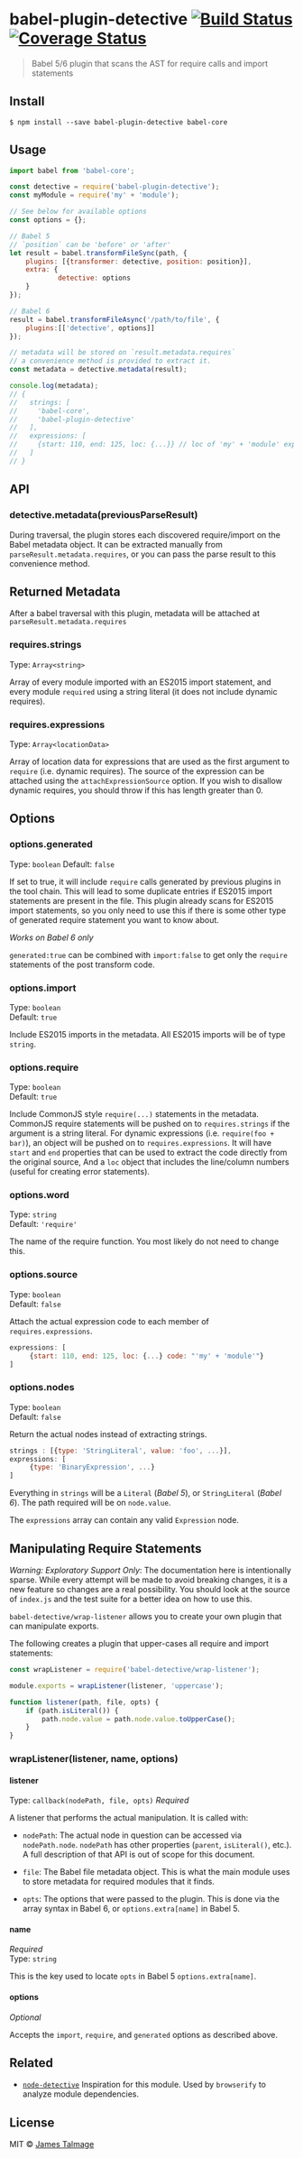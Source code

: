 # babel-plugin-detective [![Build Status](https://travis-ci.org/avajs/babel-plugin-detective.svg?branch=master)](https://travis-ci.org/avajs/babel-plugin-detective) [![Coverage Status](https://coveralls.io/repos/github/avajs/babel-plugin-detective/badge.svg?branch=master)](https://coveralls.io/avajs/babel-plugin-detective?branch=master)

> Babel 5/6 plugin that scans the AST for require calls and import statements


## Install

```
$ npm install --save babel-plugin-detective babel-core
```


## Usage

```js
import babel from 'babel-core';

const detective = require('babel-plugin-detective');
const myModule = require('my' + 'module');

// See below for available options
const options = {};

// Babel 5
// `position` can be 'before' or 'after'
let result = babel.transformFileSync(path, {
	plugins: [{transformer: detective, position: position}],
	extra: {
			detective: options
	}
});

// Babel 6
result = babel.transformFileAsync('/path/to/file', {
	plugins:[['detective', options]]
});

// metadata will be stored on `result.metadata.requires`
// a convenience method is provided to extract it.
const metadata = detective.metadata(result);

console.log(metadata);
// {
//   strings: [
//     'babel-core',
//     'babel-plugin-detective'
//   ],
//   expressions: [
//     {start: 110, end: 125, loc: {...}} // loc of 'my' + 'module' expression
//   ]
// }
```

## API

### detective.metadata(previousParseResult)

During traversal, the plugin stores each discovered require/import on the Babel metadata object.
It can be extracted manually from `parseResult.metadata.requires`, or you can pass the parse result
to this convenience method.

## Returned Metadata

After a babel traversal with this plugin, metadata will be attached at `parseResult.metadata.requires`

### requires.strings

Type: `Array<string>`

Array of every module imported with an ES2015 import statement, and every module `required` using a string literal (it does not include dynamic requires).

### requires.expressions

Type: `Array<locationData>`

Array of location data for expressions that are used as the first argument to `require` (i.e. dynamic requires).
 The source of the expression can be attached using the `attachExpressionSource` option.
 If you wish to disallow dynamic requires, you should throw if this has length greater than 0.

## Options

### options.generated

Type: `boolean`
Default: `false`

If set to true, it will include `require` calls generated by previous plugins in the
 tool chain. This will lead to some duplicate entries if ES2015 import statements are
 present in the file. This plugin already scans for ES2015 import statements, so you
 only need to use this if there is some other type of generated require statement you
 want to know about.

*Works on Babel 6 only*

`generated:true` can be combined with `import:false` to get only the `require`
statements of the post transform code.

### options.import

Type: `boolean`<br>
Default: `true`

Include ES2015 imports in the metadata. All ES2015 imports will be of type `string`.

### options.require

Type: `boolean`<br>
Default: `true`

Include CommonJS style `require(...)` statements in the metadata. CommonJS require statements will be pushed on to `requires.strings` if the argument is a string literal. For dynamic expressions (i.e. `require(foo + bar)`), an object will be pushed on to `requires.expressions`. It will have `start` and `end` properties that can be used to extract the code directly from the original source, And a `loc` object that includes the line/column numbers (useful for creating error statements).

### options.word

Type: `string`<br>
Default: `'require'`

The name of the require function. You most likely do not need to change this.

### options.source

Type: `boolean`<br>
Default: `false`

Attach the actual expression code to each member of `requires.expressions`.

```js
expressions: [
	 {start: 110, end: 125, loc: {...} code: "'my' + 'module'"}
]
```

### options.nodes

Type: `boolean`<br>
Default: `false`

Return the actual nodes instead of extracting strings.

```js
strings : [{type: 'StringLiteral', value: 'foo', ...}],
expressions: [
	 {type: 'BinaryExpression', ...}
]
```

Everything in `strings` will be a `Literal` (*Babel 5*), or `StringLiteral` (*Babel 6*). The path required will be on `node.value`.

The `expressions` array can contain any valid `Expression` node.

## Manipulating Require Statements

*Warning: Exploratory Support Only*: The documentation here is intentionally sparse. While every attempt will be made to avoid breaking changes, it is a new feature so changes are a real possibility. You should look at the source of `index.js` and the test suite for a better idea on how to use this.

`babel-detective/wrap-listener` allows you to create your own plugin that can manipulate exports.

The following creates a plugin that upper-cases all require and import statements:

```js
const wrapListener = require('babel-detective/wrap-listener');

module.exports = wrapListener(listener, 'uppercase');

function listener(path, file, opts) {
	if (path.isLiteral()) {
		path.node.value = path.node.value.toUpperCase();
	}
}
```

### wrapListener(listener, name, options)

#### listener

Type: `callback(nodePath, file, opts)`
*Required*

A listener that performs the actual manipulation. It is called with:

- `nodePath`: The actual node in question can be accessed via `nodePath.node`. `nodePath` has other properties (`parent`, `isLiteral()`, etc.). A full description of that API is out of scope for this document.

- `file`: The Babel file metadata object. This is what the main module uses to store metadata for required modules that it finds.

- `opts`: The options that were passed to the plugin. This is done via the array syntax in Babel 6, or `options.extra[name]` in Babel 5.


#### name

*Required*<br>
Type: `string`

This is the key used to locate `opts` in Babel 5 `options.extra[name]`.

#### options

*Optional*

Accepts the `import`, `require`, and `generated` options as described above.


## Related

- [`node-detective`](https://github.com/substack/node-detective) Inspiration for this module. Used by `browserify` to analyze module dependencies.


## License

MIT © [James Talmage](https://github.com/jamestalmage)
